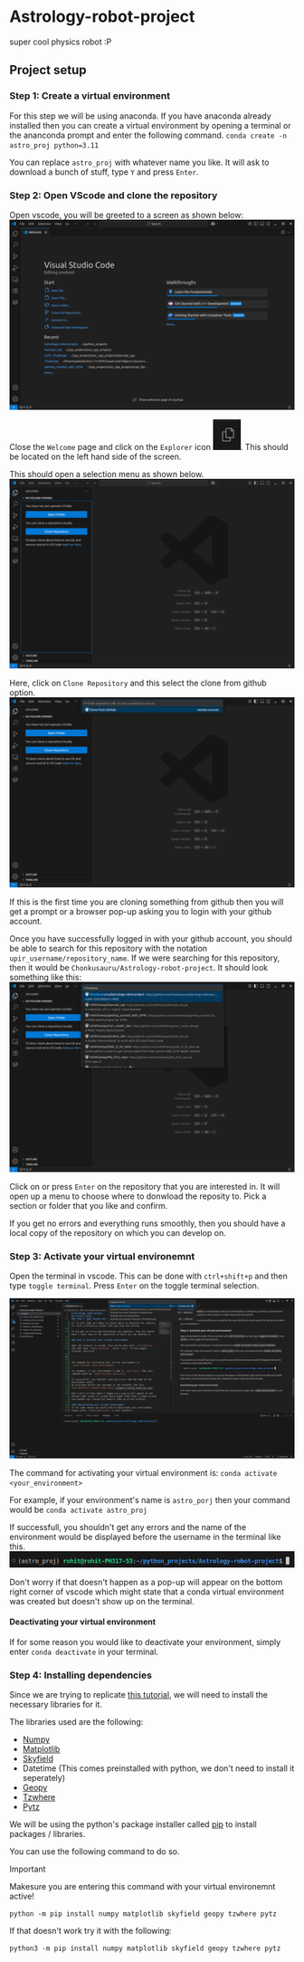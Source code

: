 # Astrology-robot-project
super cool physics robot :P

## Project setup
### Step 1: Create a virtual environment

For this step we will be using anaconda.
If you have anaconda already installed then you can create a virtual environment by opening a terminal or the ananconda prompt and enter the following command.
`conda create -n astro_proj python=3.11`

You can replace `astro_proj` with whatever name you like.
It will ask to download a bunch of stuff, type `Y` and press `Enter`.

### Step 2: Open VScode and clone the repository

Open vscode, you will be greeted to a screen as shown below:
![vscode welcome window](./images/vscode_welcome.png)

Close the `Welcome` page and click on the `Explorer` icon
![Explorer icon](./images/Explorer_icon.png).
This should be located on the left hand side of the screen.

This should open a selection menu as shown below.
![Explorer selected](./images/Explorer_selected.png)

Here, click on `Clone Repository` and this select the clone from github option.
![Clone from github](./images/clone_from_github.png)

If this is the first time you are cloning something from github then you will get a prompt or a browser pop-up asking you to login with your github account.

Once you have successfully logged in with your github account, you should be able to search for this repository with the notation `upir_username/repository_name`. If we were searching for this repository, then it would be `Chonkusauru/Astrology-robot-project`.
It should look something like this:
![search for repo](./images/search_for_repo.png)

Click on or press `Enter` on the repository that you are interested in. It will open up a menu to choose where to donwload the reposity to. Pick a section or folder that you like and confirm.

If you get no errors and everything runs smoothly, then you should have a local copy of the repository on which you can develop on.

### Step 3: Activate your virtual environemnt

Open the terminal in vscode. This can be done with `ctrl+shift+p`
and then type `toggle terminal`. Press `Enter` on the toggle terminal selection.

![toggle terminal](./images/toggle_terminal.png)

The command for activating your virtual environment is:
`conda activate <your_environment>`

For example, if your environment's name is `astro_porj` then your
command would be `conda activate astro_proj`

If successfull, you shouldn't get any errors and the name of the environment would 
be displayed before the username in the terminal like this.
![successfully created conda env](./images/created_conda_env.png)

Don't worry if that doesn't happen as a pop-up will appear on the bottom right corner of vscode which might state that a conda virtual environment was created but doesn't show up on the terminal.

#### Deactivating your virtual environment
If for some reason you would like to deactivate your environment,
simply enter `conda deactivate` in your terminal.

### Step 4: Installing dependencies

Since we are trying to replicate [this tutorial](https://viyaleta.medium.com/how-to-make-a-sky-map-in-python-a362bf722bb2), we will need to install the necessary libraries for it.

The libraries used are the following:
- [Numpy](https://numpy.org/)
- [Matplotlib](https://matplotlib.org/)
- [Skyfield](https://rhodesmill.org/skyfield/)
- Datetime (This comes preinstalled with python, we don't need to install it seperately)
- [Geopy](https://geopy.readthedocs.io/en/stable/)
- [Tzwhere](https://pypi.org/project/tzwhere/)
- [Pytz](https://pypi.org/project/pytz/)

We will be using the python's package installer called [pip](https://packaging.python.org/en/latest/tutorials/installing-packages/) to install packages / libraries.

You can use the following command to do so.
> [!IMPORTANT]  
> Makesure you are entering this command with your virtual environemnt active!

```
python -m pip install numpy matplotlib skyfield geopy tzwhere pytz
```

If that doesn't work try it with the following:
```
python3 -m pip install numpy matplotlib skyfield geopy tzwhere pytz
```